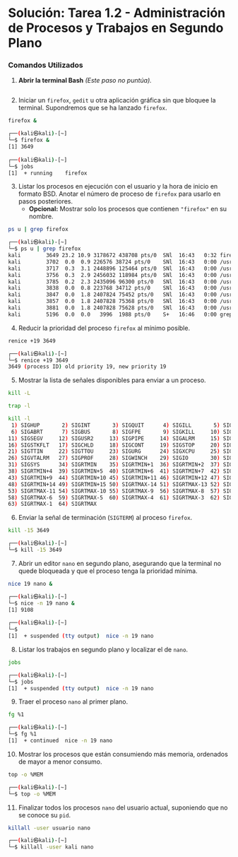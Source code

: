# **Solución: Tarea 1.2 - Administración de Procesos y Trabajos en Segundo Plano**  

### **Comandos Utilizados**  

1. **Abrir la terminal Bash** *(Este paso no puntúa).*
```bash

```

2. Iniciar un `firefox`, `gedit` u otra aplicación gráfica sin que bloquee la terminal. Supondremos que se ha lanzado `firefox`.
```bash
firefox &
```

```bash
┌──(kali㉿kali)-[~]
└─$ firefox &
[1] 3649
                                                                                                                    
┌──(kali㉿kali)-[~]
└─$ jobs
[1]  + running    firefox
```

3. Listar los procesos en ejecución con el usuario y la hora de inicio en formato BSD. Anotar el número de proceso de `firefox` para usarlo en pasos posteriores.  
   - **Opcional:** Mostrar solo los procesos que contienen `"firefox"` en su nombre.
```bash
ps u | grep firefox
```

```bash
┌──(kali㉿kali)-[~]
└─$ ps u | grep firefox 
kali        3649 23.2 10.9 3178672 438708 pts/0  SNl  16:43   0:32 firefox-esr
kali        3702  0.0  0.9 226576 38724 pts/0    SNl  16:43   0:00 /usr/lib/firefox-esr/firefox-esr -contentproc -parentBuildID 20241021193311 -prefsLen 23881 -prefMapSize 247971 -appDir /usr/lib/firefox-esr/browser {e715384b-e47a-41a2-9848-a9bbab6c3799} 3649 true socket
kali        3717  0.3  3.1 2448896 125464 pts/0  SNl  16:43   0:00 /usr/lib/firefox-esr/firefox-esr -contentproc -childID 1 -isForBrowser -prefsLen 24021 -prefMapSize 247971 -jsInitLen 234780 -parentBuildID 20241021193311 -greomni /usr/lib/firefox-esr/omni.ja -appomni /usr/lib/firefox-esr/browser/omni.ja -appDir /usr/lib/firefox-esr/browser {23606d1b-f0c9-4bc7-8af7-069161ac90d8} 3649 true tab
kali        3756  0.3  2.9 2456032 118984 pts/0  SNl  16:43   0:00 /usr/lib/firefox-esr/firefox-esr -contentproc -childID 2 -isForBrowser -prefsLen 29537 -prefMapSize 247971 -jsInitLen 234780 -parentBuildID 20241021193311 -greomni /usr/lib/firefox-esr/omni.ja -appomni /usr/lib/firefox-esr/browser/omni.ja -appDir /usr/lib/firefox-esr/browser {07a459f4-cb62-4afd-9854-9d78595e01ff} 3649 true tab
kali        3785  0.2  2.3 2435096 96300 pts/0   SNl  16:43   0:00 /usr/lib/firefox-esr/firefox-esr -contentproc -childID 3 -isForBrowser -prefsLen 29591 -prefMapSize 247971 -jsInitLen 234780 -parentBuildID 20241021193311 -greomni /usr/lib/firefox-esr/omni.ja -appomni /usr/lib/firefox-esr/browser/omni.ja -appDir /usr/lib/firefox-esr/browser {ec131144-28ed-44ac-bbe6-4c173645e797} 3649 true tab
kali        3838  0.0  0.8 223768 34712 pts/0    SNl  16:43   0:00 /usr/lib/firefox-esr/firefox-esr -contentproc -parentBuildID 20241021193311 -sandboxingKind 0 -prefsLen 29591 -prefMapSize 247971 -appDir /usr/lib/firefox-esr/browser {6a69e29c-0a96-4bb1-a383-43166b4cddb7} 3649 true utility
kali        3847  0.0  1.8 2407824 75452 pts/0   SNl  16:43   0:00 /usr/lib/firefox-esr/firefox-esr -contentproc -childID 4 -isForBrowser -prefsLen 27757 -prefMapSize 247971 -jsInitLen 234780 -parentBuildID 20241021193311 -greomni /usr/lib/firefox-esr/omni.ja -appomni /usr/lib/firefox-esr/browser/omni.ja -appDir /usr/lib/firefox-esr/browser {58394a1b-93d2-4e12-8fb9-f574de3fd74d} 3649 true tab
kali        3857  0.0  1.8 2407828 75368 pts/0   SNl  16:43   0:00 /usr/lib/firefox-esr/firefox-esr -contentproc -childID 5 -isForBrowser -prefsLen 27757 -prefMapSize 247971 -jsInitLen 234780 -parentBuildID 20241021193311 -greomni /usr/lib/firefox-esr/omni.ja -appomni /usr/lib/firefox-esr/browser/omni.ja -appDir /usr/lib/firefox-esr/browser {9cde3185-9732-4080-a3d9-f7a148ae8067} 3649 true tab
kali        3881  0.0  1.8 2407828 75628 pts/0   SNl  16:43   0:00 /usr/lib/firefox-esr/firefox-esr -contentproc -childID 6 -isForBrowser -prefsLen 27757 -prefMapSize 247971 -jsInitLen 234780 -parentBuildID 20241021193311 -greomni /usr/lib/firefox-esr/omni.ja -appomni /usr/lib/firefox-esr/browser/omni.ja -appDir /usr/lib/firefox-esr/browser {e07c83a4-dfcf-4869-b62b-67c04642e12d} 3649 true tab
kali        5196  0.0  0.0   3996  1988 pts/0    S+   16:46   0:00 grep --color=auto firefox
```

4. Reducir la prioridad del proceso `firefox` al mínimo posible.
```bash
renice +19 3649
```

```bash
┌──(kali㉿kali)-[~]
└─$ renice +19 3649
3649 (process ID) old priority 19, new priority 19
```

5. Mostrar la lista de señales disponibles para enviar a un proceso.
```bash
kill -L
```

```bash
trap -l
```

```bash
kill -l
 1) SIGHUP       2) SIGINT       3) SIGQUIT      4) SIGILL       5) SIGTRAP
 6) SIGABRT      7) SIGBUS       8) SIGFPE       9) SIGKILL     10) SIGUSR1
11) SIGSEGV     12) SIGUSR2     13) SIGPIPE     14) SIGALRM     15) SIGTERM
16) SIGSTKFLT   17) SIGCHLD     18) SIGCONT     19) SIGSTOP     20) SIGTSTP
21) SIGTTIN     22) SIGTTOU     23) SIGURG      24) SIGXCPU     25) SIGXFSZ
26) SIGVTALRM   27) SIGPROF     28) SIGWINCH    29) SIGIO       30) SIGPWR
31) SIGSYS      34) SIGRTMIN    35) SIGRTMIN+1  36) SIGRTMIN+2  37) SIGRTMIN+3
38) SIGRTMIN+4  39) SIGRTMIN+5  40) SIGRTMIN+6  41) SIGRTMIN+7  42) SIGRTMIN+8
43) SIGRTMIN+9  44) SIGRTMIN+10 45) SIGRTMIN+11 46) SIGRTMIN+12 47) SIGRTMIN+13
48) SIGRTMIN+14 49) SIGRTMIN+15 50) SIGRTMAX-14 51) SIGRTMAX-13 52) SIGRTMAX-12
53) SIGRTMAX-11 54) SIGRTMAX-10 55) SIGRTMAX-9  56) SIGRTMAX-8  57) SIGRTMAX-7
58) SIGRTMAX-6  59) SIGRTMAX-5  60) SIGRTMAX-4  61) SIGRTMAX-3  62) SIGRTMAX-2
63) SIGRTMAX-1  64) SIGRTMAX
```

6. Enviar la señal de terminación (`SIGTERM`) al proceso `firefox`.
```bash
kill -15 3649
```

```bash
┌──(kali㉿kali)-[~]
└─$ kill -15 3649
```

7. Abrir un editor `nano` en segundo plano, asegurando que la terminal no quede bloqueada y que el proceso tenga la prioridad mínima.
```bash
nice 19 nano &
```

```bash
┌──(kali㉿kali)-[~]
└─$ nice -n 19 nano &
[1] 9108
                                                                                                       
┌──(kali㉿kali)-[~]
└─$ 
[1]  + suspended (tty output)  nice -n 19 nano
```

8. Listar los trabajos en segundo plano y localizar el de `nano`.
```bash
jobs
```

```bash
┌──(kali㉿kali)-[~]
└─$ jobs
[1]  + suspended (tty output)  nice -n 19 nano
```

9. Traer el proceso `nano` al primer plano.
```bash
fg %1
```

```bash
┌──(kali㉿kali)-[~]
└─$ fg %1    
[1]  + continued  nice -n 19 nano
```

10. Mostrar los procesos que están consumiendo más memoria, ordenados de mayor a menor consumo.
```bash
top -o %MEM
```

```bash
┌──(kali㉿kali)-[~]
└─$ top -o %MEM
```

11. Finalizar todos los procesos `nano` del usuario actual, suponiendo que no se conoce su `pid`.
```bash
killall -user usuario nano
```

```bash
┌──(kali㉿kali)-[~]
└─$ killall -user kali nano
```